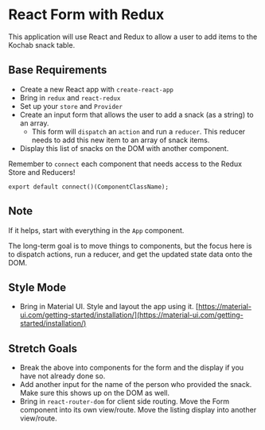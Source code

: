 # React Form with Redux

This application will use React and Redux to allow a user to add items to the Kochab snack table.

## Base Requirements

- Create a new React app with `create-react-app`
- Bring in `redux` and `react-redux`
- Set up your `store` and `Provider`
- Create an input form that allows the user to add a snack (as a string) to an array. 
  - This form will `dispatch` an `action` and run a `reducer`. This reducer needs to add this new item to an array of snack items.
- Display this list of snacks on the DOM with another component.

Remember to `connect` each component that needs access to the Redux Store and Reducers! 

```
export default connect()(ComponentClassName);
```

## Note

If it helps, start with everything in the `App` component.

The long-term goal is to move things to components, but the focus here is to dispatch actions, run a reducer, and get the updated state data onto the DOM.


## Style Mode

- Bring in Material UI. Style and layout the app using it. [https://material-ui.com/getting-started/installation/](https://material-ui.com/getting-started/installation/)

## Stretch Goals

- Break the above into components for the form and the display if you have not already done so.
- Add another input for the name of the person who provided the snack. Make sure this shows up on the DOM as well.
- Bring in `react-router-dom` for client side routing. Move the Form component into its own view/route. Move the listing display into another view/route.